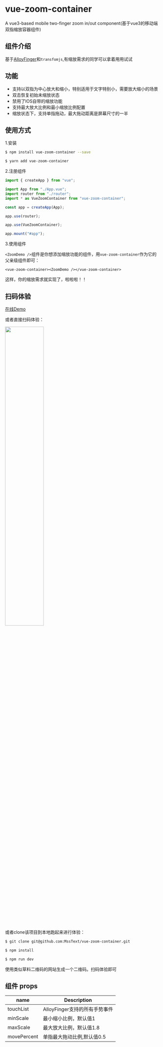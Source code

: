 # vue-zoom-container

A vue3-based mobile two-finger zoom in/out component(基于vue3的移动端双指缩放容器组件)


## 组件介绍

基于[AlloyFinger](https://github.com/AlloyTeam/AlloyFinger)和`transfomjs`,有缩放需求的同学可以拿着用用试试

## 功能

- 支持以双指为中心放大和缩小，特别适用于文字特别小，需要放大缩小的场景
- 双击恢复初始未缩放状态
- 禁用了IOS自带的缩放功能
- 支持最大放大比例和最小缩放比例配置
- 缩放状态下，支持单指拖动，最大拖动距离是屏幕尺寸的一半

## 使用方式

1.安装

```bash
$ npm install vue-zoom-container --save
```

```bash
$ yarn add vue-zoom-container
```

2.注册组件
```ts
import { createApp } from "vue";

import App from "./App.vue";
import router from "./router";
import * as VueZoomContainer from "vue-zoom-container";

const app = createApp(App);

app.use(router);

app.use(VueZoomContainer);

app.mount("#app");
```

3.使用组件

`<ZoomDemo />`组件是你想添加缩放功能的组件，用`vue-zoom-container`作为它的父亲级组件即可：
```vue
<vue-zoom-container><ZoomDemo /></vue-zoom-container>
```

这样，你的缩放需求就实现了，啦啦啦！！

## 扫码体验

[在线Demo](https://zoom.masongsong.cn/)

或者直接扫码体验：

<img src="https://cdn.staticaly.com/gh/MssText/learn@master/qrcode.50pj6yl01ig0.webp" width="50%">

或者clone该项目到本地跑起来进行体验：

```bash
$ git clone git@github.com:MssText/vue-zoom-container.git

$ npm install

$ npm run dev
```
使用类似草料二维码的网站生成一个二维码。扫码体验即可

## 组件 props

name | Description
---- | ---
touchList | AlloyFinger支持的所有手势事件
minScale | 最小缩小比例，默认值1
maxScale | 最大放大比例，默认值1.8
movePercent | 单指最大拖动比例,默认值0.5
